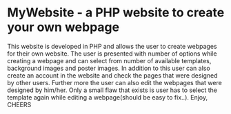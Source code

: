 MyWebsite - a PHP website to create your own webpage
==============================

This website is developed in PHP and allows the user to create webpages for their own website. The user is presented with
number of options while creating a webpage and can select from number of available templates, background images and poster images.
In addition to this user can also create an account in the website and check the pages that were designed by other users. Further more the
user can also edit the webpages that were designed by him/her. Only a small flaw that exists is user has to select the template again while
editing a webpage(should be easy to fix..).
Enjoy,
CHEERS
